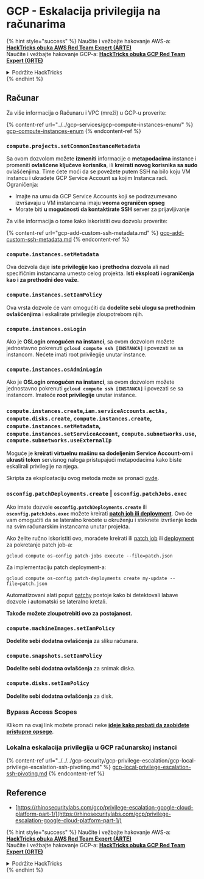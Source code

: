 # GCP - Eskalacija privilegija na računarima

{% hint style="success" %}
Naučite i vežbajte hakovanje AWS-a:<img src="/.gitbook/assets/image.png" alt="" data-size="line">[**HackTricks obuka AWS Red Team Expert (ARTE)**](https://training.hacktricks.xyz/courses/arte)<img src="/.gitbook/assets/image.png" alt="" data-size="line">\
Naučite i vežbajte hakovanje GCP-a: <img src="/.gitbook/assets/image (2).png" alt="" data-size="line">[**HackTricks obuka GCP Red Team Expert (GRTE)**<img src="/.gitbook/assets/image (2).png" alt="" data-size="line">](https://training.hacktricks.xyz/courses/grte)

<details>

<summary>Podržite HackTricks</summary>

* Proverite [**planove pretplate**](https://github.com/sponsors/carlospolop)!
* **Pridružite se** 💬 [**Discord grupi**](https://discord.gg/hRep4RUj7f) ili [**telegram grupi**](https://t.me/peass) ili nas **pratite** na **Twitteru** 🐦 [**@hacktricks\_live**](https://twitter.com/hacktricks\_live)**.**
* **Podelite hakovanje trikova slanjem PR-ova na** [**HackTricks**](https://github.com/carlospolop/hacktricks) i [**HackTricks Cloud**](https://github.com/carlospolop/hacktricks-cloud) github repozitorijume.

</details>
{% endhint %}

## Računar

Za više informacija o Računaru i VPC (mreži) u GCP-u proverite:

{% content-ref url="../../gcp-services/gcp-compute-instances-enum/" %}
[gcp-compute-instances-enum](../../gcp-services/gcp-compute-instances-enum/)
{% endcontent-ref %}

### `compute.projects.setCommonInstanceMetadata`

Sa ovom dozvolom možete **izmeniti** informacije o **metapodacima** instance i promeniti **ovlašćene ključeve korisnika**, ili **kreirati** **novog korisnika sa sudo** ovlašćenjima. Time ćete moći da se povežete putem SSH na bilo koju VM instancu i ukradete GCP Service Account sa kojim Instanca radi.\
Ograničenja:

* Imajte na umu da GCP Service Accounts koji se podrazumevano izvršavaju u VM instancama imaju **veoma ograničen opseg**
* Morate biti **u mogućnosti da kontaktirate SSH** server za prijavljivanje

Za više informacija o tome kako iskoristiti ovu dozvolu proverite:

{% content-ref url="gcp-add-custom-ssh-metadata.md" %}
[gcp-add-custom-ssh-metadata.md](gcp-add-custom-ssh-metadata.md)
{% endcontent-ref %}

### `compute.instances.setMetadata`

Ova dozvola daje **iste privilegije kao i prethodna dozvola** ali nad specifičnim instancama umesto celog projekta. **Isti eksploati i ograničenja kao i za prethodni deo važe**.

### `compute.instances.setIamPolicy`

Ova vrsta dozvole će vam omogućiti da **dodelite sebi ulogu sa prethodnim ovlašćenjima** i eskalirate privilegije zloupotrebom njih.

### **`compute.instances.osLogin`**

Ako je **OSLogin omogućen na instanci**, sa ovom dozvolom možete jednostavno pokrenuti **`gcloud compute ssh [INSTANCA]`** i povezati se sa instancom. Nećete imati root privilegije unutar instance.

### **`compute.instances.osAdminLogin`**

Ako je **OSLogin omogućen na instanci**, sa ovom dozvolom možete jednostavno pokrenuti **`gcloud compute ssh [INSTANCA]`** i povezati se sa instancom. Imateće **root privilegije** unutar instance.

### `compute.instances.create`,`iam.serviceAccounts.actAs, compute.disks.create`, `compute.instances.create`, `compute.instances.setMetadata`, `compute.instances.setServiceAccount`, `compute.subnetworks.use`, `compute.subnetworks.useExternalIp`

Moguće je **kreirati virtuelnu mašinu sa dodeljenim Service Account-om i ukrasti token** servisnog naloga pristupajući metapodacima kako biste eskalirali privilegije na njega.

Skripta za eksploataciju ovog metoda može se pronaći [ovde](https://github.com/RhinoSecurityLabs/GCP-IAM-Privilege-Escalation/blob/master/ExploitScripts/compute.instances.create.py).

### `osconfig.patchDeployments.create` | `osconfig.patchJobs.exec`

Ako imate dozvole **`osconfig.patchDeployments.create`** ili **`osconfig.patchJobs.exec`** možete kreirati [**patch job ili deployment**](https://blog.raphael.karger.is/articles/2022-08/GCP-OS-Patching). Ovo će vam omogućiti da se lateralno krećete u okruženju i steknete izvršenje koda na svim računarskim instancama unutar projekta.

Ako želite ručno iskoristiti ovo, moraćete kreirati ili [patch job](https://github.com/rek7/patchy/blob/main/pkg/engine/patches/patch\_job.json) ili [deployment](https://github.com/rek7/patchy/blob/main/pkg/engine/patches/patch\_deployment.json) za pokretanje patch job-a:

`gcloud compute os-config patch-jobs execute --file=patch.json`

Za implementaciju patch deployment-a:

`gcloud compute os-config patch-deployments create my-update --file=patch.json`

Automatizovani alati poput [patchy](https://github.com/rek7/patchy) postoje kako bi detektovali labave dozvole i automatski se lateralno kretali.

**Takođe možete zloupotrebiti ovo za postojanost.**

### `compute.machineImages.setIamPolicy`

**Dodelite sebi dodatna ovlašćenja** za sliku računara.

### `compute.snapshots.setIamPolicy`

**Dodelite sebi dodatna ovlašćenja** za snimak diska.

### `compute.disks.setIamPolicy`

**Dodelite sebi dodatna ovlašćenja** za disk.

### Bypass Access Scopes

Klikom na ovaj link možete pronaći neke [**ideje kako probati da zaobiđete pristupne opsege**](../../../gcp-security/gcp-privilege-escalation/).

### Lokalna eskalacija privilegija u GCP računarskoj instanci

{% content-ref url="../../../gcp-security/gcp-privilege-escalation/gcp-local-privilege-escalation-ssh-pivoting.md" %}
[gcp-local-privilege-escalation-ssh-pivoting.md](../../../gcp-security/gcp-privilege-escalation/gcp-local-privilege-escalation-ssh-pivoting.md)
{% endcontent-ref %}

## Reference

* [https://rhinosecuritylabs.com/gcp/privilege-escalation-google-cloud-platform-part-1/](https://rhinosecuritylabs.com/gcp/privilege-escalation-google-cloud-platform-part-1/)

{% hint style="success" %}
Naučite i vežbajte hakovanje AWS-a:<img src="/.gitbook/assets/image.png" alt="" data-size="line">[**HackTricks obuka AWS Red Team Expert (ARTE)**](https://training.hacktricks.xyz/courses/arte)<img src="/.gitbook/assets/image.png" alt="" data-size="line">\
Naučite i vežbajte hakovanje GCP-a: <img src="/.gitbook/assets/image (2).png" alt="" data-size="line">[**HackTricks obuka GCP Red Team Expert (GRTE)**<img src="/.gitbook/assets/image (2).png" alt="" data-size="line">](https://training.hacktricks.xyz/courses/grte)

<details>

<summary>Podržite HackTricks</summary>

* Proverite [**planove pretplate**](https://github.com/sponsors/carlospolop)!
* **Pridružite se** 💬 [**Discord grupi**](https://discord.gg/hRep4RUj7f) ili [**telegram grupi**](https://t.me/peass) ili nas **pratite** na **Twitteru** 🐦 [**@hacktricks\_live**](https://twitter.com/hacktricks\_live)**.**
* **Podelite hakovanje trikova slanjem PR-ova na** [**HackTricks**](https://github.com/carlospolop/hacktricks) i [**HackTricks Cloud**](https://github.com/carlospolop/hacktricks-cloud) github repozitorijume.

</details>
{% endhint %}
